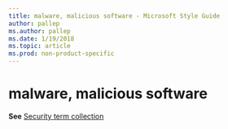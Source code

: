 ```yaml
---
title: malware, malicious software - Microsoft Style Guide
author: pallep
ms.author: pallep
ms.date: 1/19/2018
ms.topic: article
ms.prod: non-product-specific
---
```


# malware, malicious software

**See** [Security term collection](/style-guide/a-z-word-list-term-collections/term-collections/security-terms)
